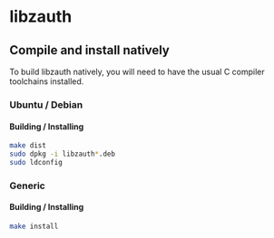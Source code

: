 # libzauth

## Compile and install natively

To build libzauth natively, you will need to have the usual C compiler toolchains installed.

### Ubuntu / Debian

#### Building / Installing

```bash
make dist
sudo dpkg -i libzauth*.deb
sudo ldconfig
```

### Generic

#### Building / Installing

```bash
make install
```
